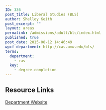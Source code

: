 ```yaml
---
ID: 336
post_title: Liberal Studies (BLS)
author: Shelley Keith
post_excerpt: ""
layout: areas
permalink: /admissions/adult/bls/index.html
published: true
post_date: 2015-08-12 14:46:49
wpcf-department: http://cas.umw.edu/bls/
terms:
  department:
    - cas
  key:
    - degree-completion
---
```


<!-- Types Custom Fields: -->

<!-- resource-links -->
## Resource Links

<!-- department -->
[Department Website](http://cas.umw.edu/bls/)

<!-- End department -->

<!-- End resource-links -->

<!-- End Types Custom Fields -->